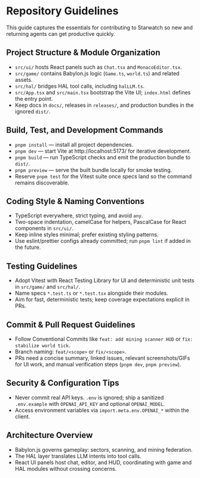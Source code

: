 # Repository Guidelines

This guide captures the essentials for contributing to Starwatch so new and returning agents can get productive quickly.

## Project Structure & Module Organization
- `src/ui/` hosts React panels such as `Chat.tsx` and `MonacoEditor.tsx`.
- `src/game/` contains Babylon.js logic (`Game.ts`, `world.ts`) and related assets.
- `src/hal/` bridges HAL tool calls, including `halLLM.ts`.
- `src/App.tsx` and `src/main.tsx` bootstrap the Vite UI; `index.html` defines the entry point.
- Keep docs in `docs/`, releases in `releases/`, and production bundles in the ignored `dist/`.

## Build, Test, and Development Commands
- `pnpm install` — install all project dependencies.
- `pnpm dev` — start Vite at http://localhost:5173/ for iterative development.
- `pnpm build` — run TypeScript checks and emit the production bundle to `dist/`.
- `pnpm preview` — serve the built bundle locally for smoke testing.
- Reserve `pnpm test` for the Vitest suite once specs land so the command remains discoverable.

## Coding Style & Naming Conventions
- TypeScript everywhere, strict typing, and avoid `any`.
- Two-space indentation, camelCase for helpers, PascalCase for React components in `src/ui/`.
- Keep inline styles minimal; prefer existing styling patterns.
- Use eslint/prettier configs already committed; run `pnpm lint` if added in the future.

## Testing Guidelines
- Adopt Vitest with React Testing Library for UI and deterministic unit tests in `src/game/` and `src/hal/`.
- Name specs `*.test.ts` or `*.test.tsx` alongside their modules.
- Aim for fast, deterministic tests; keep coverage expectations explicit in PRs.

## Commit & Pull Request Guidelines
- Follow Conventional Commits like `feat: add mining scanner HUD` or `fix: stabilize world tick`.
- Branch naming: `feat/<scope>` or `fix/<scope>`.
- PRs need a concise summary, linked issues, relevant screenshots/GIFs for UI work, and manual verification steps (`pnpm dev`, `pnpm preview`).

## Security & Configuration Tips
- Never commit real API keys. `.env` is ignored; ship a sanitized `.env.example` with `OPENAI_API_KEY` and optional `OPENAI_MODEL`.
- Access environment variables via `import.meta.env.OPENAI_*` within the client.

## Architecture Overview
- Babylon.js governs gameplay: sectors, scanning, and mining federation.
- The HAL layer translates LLM intents into tool calls.
- React UI panels host chat, editor, and HUD, coordinating with game and HAL modules without crossing concerns.
